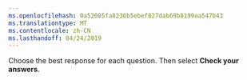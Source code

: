 ```yaml
---
ms.openlocfilehash: 0a52085fa8236b5ebef827dab69b8199aa547b43
ms.translationtype: MT
ms.contentlocale: zh-CN
ms.lasthandoff: 04/24/2019
---
```

Choose the best response for each question. Then select **Check your answers**.
